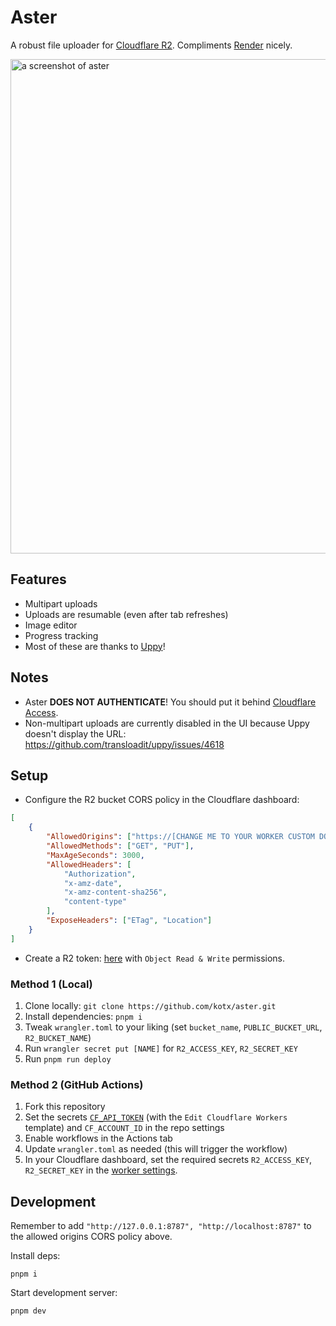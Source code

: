 # Aster
A robust file uploader for [Cloudflare R2](https://www.cloudflare.com/developer-platform/r2/). Compliments [Render](https://github.com/kotx/render) nicely.

<img width="791" alt="a screenshot of aster" src="https://github.com/kotx/aster/assets/33439542/19b7ea0d-0d1c-40b5-963a-5d815cc9aa06">

## Features
- Multipart uploads
- Uploads are resumable (even after tab refreshes)
- Image editor
- Progress tracking
- Most of these are thanks to [Uppy](https://uppy.io)!

## Notes
- Aster **DOES NOT AUTHENTICATE**! You should put it behind [Cloudflare Access](https://developers.cloudflare.com/cloudflare-one/applications/).
- Non-multipart uploads are currently disabled in the UI because Uppy doesn't display the URL: https://github.com/transloadit/uppy/issues/4618

## Setup
- Configure the R2 bucket CORS policy in the Cloudflare dashboard:
```json
[
    {
        "AllowedOrigins": ["https://[CHANGE ME TO YOUR WORKER CUSTOM DOMAIN]"],
        "AllowedMethods": ["GET", "PUT"],
        "MaxAgeSeconds": 3000,
        "AllowedHeaders": [
            "Authorization",
            "x-amz-date",
            "x-amz-content-sha256",
            "content-type"
        ],
        "ExposeHeaders": ["ETag", "Location"]
    }
]
```
- Create a R2 token: [here](https://dash.cloudflare.com/?to=/:account/r2/api-tokens) with `Object Read & Write` permissions.

### Method 1 (Local)
1. Clone locally: `git clone https://github.com/kotx/aster.git`
2. Install dependencies: `pnpm i`
3. Tweak `wrangler.toml` to your liking (set `bucket_name`, `PUBLIC_BUCKET_URL`, `R2_BUCKET_NAME`)
4. Run `wrangler secret put [NAME]` for `R2_ACCESS_KEY`, `R2_SECRET_KEY`
5. Run `pnpm run deploy`

### Method 2 (GitHub Actions)
1. Fork this repository
2. Set the secrets [`CF_API_TOKEN`](https://dash.cloudflare.com/profile/api-tokens) (with the `Edit Cloudflare Workers	
` template) and `CF_ACCOUNT_ID` in the repo settings
3. Enable workflows in the Actions tab
4. Update `wrangler.toml` as needed (this will trigger the workflow)
5. In your Cloudflare dashboard, set the required secrets `R2_ACCESS_KEY`, `R2_SECRET_KEY` in the [worker settings](https://dash.cloudflare.com/?to=/:account/workers-and-pages).

## Development
Remember to add `"http://127.0.0.1:8787", "http://localhost:8787"` to the allowed origins CORS policy above.

Install deps:
```
pnpm i
```

Start development server:
```sh
pnpm dev
```
